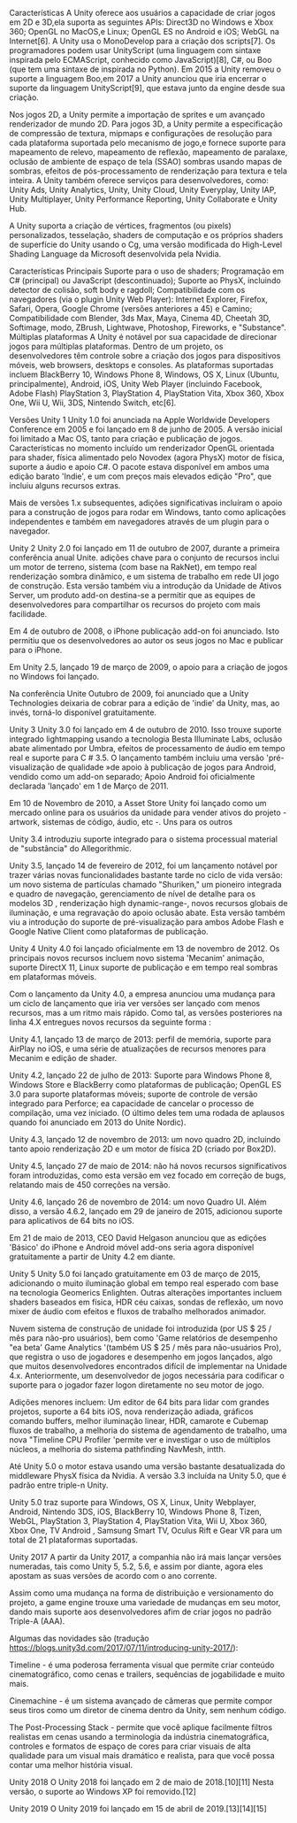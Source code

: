﻿Características
A Unity oferece aos usuários a capacidade de criar jogos em 2D e 3D,ela suporta as seguintes APIs: Direct3D no Windows e Xbox 360; OpenGL no MacOS,e Linux; OpenGL ES no Android e iOS; WebGL na Internet[6]. A Unity usa o MonoDevelop para a criação dos scripts[7]. Os programadores podem usar UnityScript (uma linguagem com sintaxe inspirada pelo ECMAScript, conhecido como JavaScript)[8], C#, ou Boo (que tem uma sintaxe de inspirada no Python). Em 2015 a Unity removeu o suporte a linguagem Boo,em 2017 a Unity anunciou que iria encerrar o suporte da linguagem UnityScript[9], que estava junto da engine desde sua criação.

Nos jogos 2D, a Unity permite a importação de sprites e um avançado renderizador de mundo 2D. Para jogos 3D, a Unity permite a especificação de compressão de textura, mipmaps e configurações de resolução para cada plataforma suportada pelo mecanismo de jogo,e fornece suporte para mapeamento de relevo, mapeamento de reflexão, mapeamento de paralaxe, oclusão de ambiente de espaço de tela (SSAO) sombras usando mapas de sombras, efeitos de pós-processamento de renderização para textura e tela inteira. A Unity também oferece serviços para desenvolvedores, como: Unity Ads, Unity Analytics, Unity, Unity Cloud, Unity Everyplay, Unity IAP, Unity Multiplayer, Unity Performance Reporting, Unity Collaborate e Unity Hub.

A Unity suporta a criação de vértices, fragmentos (ou pixels) personalizados, tesselação, shaders de computação e os próprios shaders de superfície do Unity usando o Cg, uma versão modificada do High-Level Shading Language da Microsoft desenvolvida pela Nvidia.

Características Principais
Suporte para o uso de shaders;
Programação em C# (principal) ou JavaScript (descontinuado);
Suporte ao PhysX, incluindo detector de colisão, soft body e ragdoll;
Compatibilidade com os navegadores (via o plugin Unity Web Player): Internet Explorer, Firefox, Safari, Opera, Google Chrome (versões anteriores a 45) e Camino;
Compatibilidade com Blender, 3ds Max, Maya, Cinema 4D, Cheetah 3D, Softimage, modo, ZBrush, Lightwave, Photoshop, Fireworks, e "Substance".
Múltiplas plataformas
A Unity é notável por sua capacidade de direcionar jogos para múltiplas plataformas. Dentro de um projeto, os desenvolvedores têm controle sobre a criação dos jogos para dispositivos móveis, web browsers, desktops e consoles. As plataformas suportadas incluem BlackBerry 10, Windows Phone 8, Windows, OS X, Linux (Ubuntu, principalmente), Android, iOS, Unity Web Player (incluindo Facebook, Adobe Flash) PlayStation 3, PlayStation 4, PlayStation Vita, Xbox 360, Xbox One, Wii U, Wii, 3DS, Nintendo Switch, etc[6].

Versões
Unity 1
Unity 1.0 foi anunciada na Apple Worldwide Developers Conference em 2005 e foi lançado em 8 de junho de 2005. A versão inicial foi limitado a Mac OS, tanto para criação e publicação de jogos. Características no momento incluído um renderizador OpenGL orientada para shader, física alimentado pelo Novodex (agora PhysX) motor de física, suporte a áudio e apoio C#. O pacote estava disponível em ambos uma edição barato 'Indie', e um com preços mais elevados edição "Pro", que incluiu alguns recursos extras.

Mais de versões 1.x subsequentes, adições significativas incluíram o apoio para a construção de jogos para rodar em Windows, tanto como aplicações independentes e também em navegadores através de um plugin para o navegador.

Unity 2
Unity 2.0 foi lançado em 11 de outubro de 2007, durante a primeira conferência anual Unite. adições chave para o conjunto de recursos inclui um motor de terreno, sistema (com base na RakNet), em tempo real renderização sombra dinâmico, e um sistema de trabalho em rede UI jogo de construção. Esta versão também viu a introdução da Unidade de Ativos Server, um produto add-on destina-se a permitir que as equipes de desenvolvedores para compartilhar os recursos do projeto com mais facilidade.

Em 4 de outubro de 2008, o iPhone publicação add-on foi anunciado. Isto permitiu que os desenvolvedores ao autor os seus jogos no Mac e publicar para o iPhone.

Em Unity 2.5, lançado 19 de março de 2009, o apoio para a criação de jogos no Windows foi lançado.

Na conferência Unite Outubro de 2009, foi anunciado que a Unity Technologies deixaria de cobrar para a edição de 'indie' da Unity, mas, ao invés, torná-lo disponível gratuitamente.

Unity 3
Unity 3.0 foi lançado em 4 de outubro de 2010. Isso trouxe suporte integrado lightmapping usando a tecnologia Besta Illuminate Labs, oclusão abate alimentado por Umbra, efeitos de processamento de áudio em tempo real e suporte para C # 3.5. O lançamento também incluiu uma versão 'pré-visualização de qualidade »de apoio à publicação de jogos para Android, vendido como um add-on separado; Apoio Android foi oficialmente declarada 'lançado' em 1 de Março de 2011.

Em 10 de Novembro de 2010, a Asset Store Unity foi lançado como um mercado online para os usuários da unidade para vender ativos do projeto - artwork, sistemas de código, áudio, etc -. Uns para os outros

Unity 3.4 introduziu suporte integrado para o sistema processual material de "substância" do Allegorithmic.

Unity 3.5, lançado 14 de fevereiro de 2012, foi um lançamento notável por trazer várias novas funcionalidades bastante tarde no ciclo de vida versão: um novo sistema de partículas chamado "Shuriken," um pioneiro integrada e quadro de navegação, gerenciamento de nível de detalhe para os modelos 3D , renderização high dynamic-range-, novos recursos globais de iluminação, e uma regravação do apoio oclusão abate. Esta versão também viu a introdução do suporte de pré-visualização para ambos Adobe Flash e Google Native Client como plataformas de publicação.

Unity 4
Unity 4.0 foi lançado oficialmente em 13 de novembro de 2012. Os principais novos recursos incluem novo sistema 'Mecanim' animação, suporte DirectX 11, Linux suporte de publicação e em tempo real sombras em plataformas móveis.

Com o lançamento da Unity 4.0, a empresa anunciou uma mudança para um ciclo de lançamento que iria ver versões ser lançado com menos recursos, mas a um ritmo mais rápido. Como tal, as versões posteriores na linha 4.X entregues novos recursos da seguinte forma :

Unity 4.1, lançado 13 de março de 2013: perfil de memória, suporte para AirPlay no iOS, e uma série de atualizações de recursos menores para Mecanim e edição de shader.

Unity 4.2, lançado 22 de julho de 2013: Suporte para Windows Phone 8, Windows Store e BlackBerry como plataformas de publicação; OpenGL ES 3.0 para suporte plataformas móveis; suporte de controle de versão integrado para Perforce; ea capacidade de cancelar o processo de compilação, uma vez iniciado. (O último deles tem uma rodada de aplausos quando foi anunciado em 2013 do Unite Nordic).

Unity 4.3, lançado 12 de novembro de 2013: um novo quadro 2D, incluindo tanto apoio renderização 2D e um motor de física 2D (criado por Box2D).

Unity 4.5, lançado 27 de maio de 2014: não há novos recursos significativos foram introduzidas, como esta versão em vez focado em correção de bugs, relatando mais de 450 correções na versão.

Unity 4.6, lançado 26 de novembro de 2014: um novo Quadro UI. Além disso, a versão 4.6.2, lançado em 29 de janeiro de 2015, adicionou suporte para aplicativos de 64 bits no iOS.

Em 21 de maio de 2013, CEO David Helgason anunciou que as edições 'Básico' do iPhone e Android móvel add-ons seria agora disponível gratuitamente a partir de Unity 4.2 em diante.

Unity 5
Unity 5.0 foi lançado gratuitamente em 03 de março de 2015, adicionando o muito iluminação global em tempo real esperado com base na tecnologia Geomerics Enlighten. Outras alterações importantes incluem shaders baseados em física, HDR céu caixas, sondas de reflexão, um novo mixer de áudio com efeitos e fluxos de trabalho melhorados animador.

Nuvem sistema de construção de unidade foi introduzida (por US $ 25 / mês para não-pro usuários), bem como 'Game relatórios de desempenho "ea beta' Game Analytics '(também US $ 25 / mês para não-usuários Pro), que registra o uso de jogadores e desempenho em jogos lançados, algo que muitos desenvolvedores encontrados difícil de implementar na Unidade 4.x. Anteriormente, um desenvolvedor de jogos necessária para codificar o suporte para o jogador fazer logon diretamente no seu motor de jogo.

Adições menores incluem: Um editor de 64 bits para lidar com grandes projetos, suporte a 64 bits iOS, nova renderização adiada, gráficos comando buffers, melhor iluminação linear, HDR, camarote e Cubemap fluxos de trabalho, a melhoria do sistema de agendamento de trabalho, uma nova "Timeline CPU Profiler 'permite ver e investigar o uso de múltiplos núcleos, a melhoria do sistema pathfinding NavMesh, intth.

Até Unity 5.0 o motor estava usando uma versão bastante desatualizada do middleware PhysX física da Nvidia. A versão 3.3 incluída na Unity 5.0, que é padrão entre triple-n Unity.

Unity 5.0 traz suporte para Windows, OS X, Linux, Unity Webplayer, Android, Nintendo 3DS, iOS, BlackBerry 10, Windows Phone 8, Tizen, WebGL, PlayStation 3, PlayStation 4, PlayStation Vita, Wii U, Xbox 360, Xbox One, TV Android , Samsung Smart TV, Oculus Rift e Gear VR para um total de 21 plataformas suportadas.

Unity 2017
A partir da Unity 2017, a companhia não irá mais lançar versões numeradas, tais como Unity 5, 5.2, 5.6, e assim por diante, agora eles apostam as suas versões de acordo com o ano corrente.

Assim como uma mudança na forma de distribuição e versionamento do projeto, a game engine trouxe uma variedade de mudanças em seu motor, dando mais suporte aos desenvolvedores afim de criar jogos no padrão Triple-A (AAA).

Algumas das novidades são (tradução https://blogs.unity3d.com/2017/07/11/introducing-unity-2017/):

Timeline - é uma poderosa ferramenta visual que permite criar conteúdo cinematográfico, como cenas e trailers, sequências de jogabilidade e muito mais.

Cinemachine - é um sistema avançado de câmeras que permite compor seus tiros como um diretor de cinema dentro da Unity, sem nenhum código.

The Post-Processing Stack - permite que você aplique facilmente filtros realistas em cenas usando a terminologia da indústria cinematográfica, controles e formatos de espaço de cores para criar visuais de alta qualidade para um visual mais dramático e realista, para que você possa contar uma melhor história visual.

Unity 2018
O Unity 2018 foi lançado em 2 de maio de 2018.[10][11] Nesta versão, o suporte ao Windows XP foi removido.[12]

Unity 2019
O Unity 2019 foi lançado em 15 de abril de 2019.[13][14][15]
